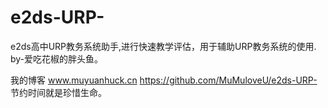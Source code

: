 # e2ds-URP-
e2ds高中URP教务系统助手,进行快速教学评估，用于辅助URP教务系统的使用.
by-爱吃花椒的胖头鱼。

我的博客
www.muyuanhuck.cn
https://github.com/MuMuloveU/e2ds-URP-
节约时间就是珍惜生命。